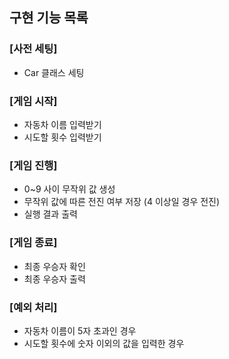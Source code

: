 ## 구현 기능 목록
### [사전 세팅]
- Car 클래스 세팅

### [게임 시작]
- 자동차 이름 입력받기
- 시도할 횟수 입력받기

### [게임 진행]
- 0~9 사이 무작위 값 생성
- 무작위 값에 따른 전진 여부 저장 (4 이상일 경우 전진)
- 실행 결과 출력
  
### [게임 종료]
- 최종 우승자 확인
- 최종 우승자 출력

### [예외 처리]
- 자동차 이름이 5자 초과인 경우
- 시도할 횟수에 숫자 이외의 값을 입력한 경우